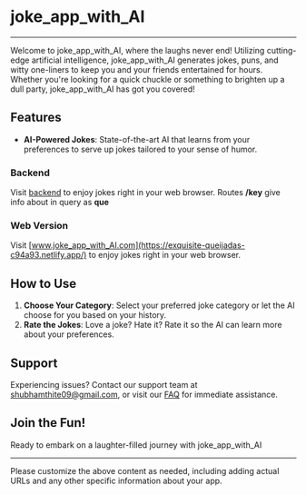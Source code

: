 # joke_app_with_AI

---

Welcome to joke_app_with_AI, where the laughs never end! Utilizing cutting-edge artificial intelligence, joke_app_with_AI generates jokes, puns, and witty one-liners to keep you and your friends entertained for hours. Whether you're looking for a quick chuckle or something to brighten up a dull party, joke_app_with_AI has got you covered!

## Features

- **AI-Powered Jokes**: State-of-the-art AI that learns from your preferences to serve up jokes tailored to your sense of humor.

### Backend 

Visit [backend](https://sawfish-cap.cyclic.cloud/) to enjoy jokes right in your web browser.
Routes 
      **/key** give info about in query as **que**

### Web Version

Visit [www.joke_app_with_AI.com](https://exquisite-queijadas-c94a93.netlify.app/) to enjoy jokes right in your web browser.

## How to Use

1. **Choose Your Category**: Select your preferred joke category or let the AI choose for you based on your history.
2. **Rate the Jokes**: Love a joke? Hate it? Rate it so the AI can learn more about your preferences.


## Support

Experiencing issues? Contact our support team at shubhamthite09@gmail.com, or visit our [FAQ](link_to_faq) for immediate assistance.


## Join the Fun!

Ready to embark on a laughter-filled journey with joke_app_with_AI

---

Please customize the above content as needed, including adding actual URLs and any other specific information about your app.
